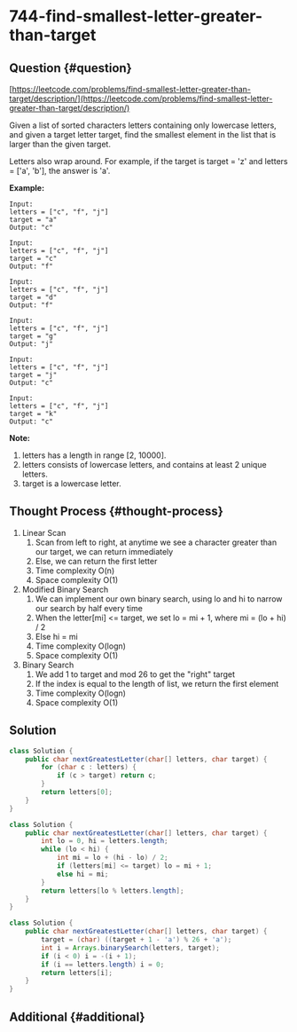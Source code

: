 # 744-find-smallest-letter-greater-than-target

## Question {#question}

[https://leetcode.com/problems/find-smallest-letter-greater-than-target/description/](https://leetcode.com/problems/find-smallest-letter-greater-than-target/description/)

Given a list of sorted characters letters containing only lowercase letters, and given a target letter target, find the smallest element in the list that is larger than the given target.

Letters also wrap around. For example, if the target is target = 'z' and letters = \['a', 'b'\], the answer is 'a'.

**Example:**

```text
Input:
letters = ["c", "f", "j"]
target = "a"
Output: "c"

Input:
letters = ["c", "f", "j"]
target = "c"
Output: "f"

Input:
letters = ["c", "f", "j"]
target = "d"
Output: "f"

Input:
letters = ["c", "f", "j"]
target = "g"
Output: "j"

Input:
letters = ["c", "f", "j"]
target = "j"
Output: "c"

Input:
letters = ["c", "f", "j"]
target = "k"
Output: "c"
```

**Note:**

1. letters has a length in range \[2, 10000\].
2. letters consists of lowercase letters, and contains at least 2 unique letters.
3. target is a lowercase letter.

## Thought Process {#thought-process}

1. Linear Scan
   1. Scan from left to right, at anytime we see a character greater than our target, we can return immediately
   2. Else, we can return the first letter
   3. Time complexity O\(n\)
   4. Space complexity O\(1\)
2. Modified Binary Search
   1. We can implement our own binary search, using lo and hi to narrow our search by half every time
   2. When the letter\[mi\] &lt;= target, we set lo = mi + 1, where mi = \(lo + hi\) / 2
   3. Else hi = mi
   4. Time complexity O\(logn\)
   5. Space complexity O\(1\)
3. Binary Search
   1. We add 1 to target and mod 26 to get the "right" target
   2. If the index is equal to the length of list, we return the first element
   3. Time complexity O\(logn\)
   4. Space complexity O\(1\)

## Solution

```java
class Solution {
    public char nextGreatestLetter(char[] letters, char target) {
        for (char c : letters) {
            if (c > target) return c;
        }
        return letters[0];
    }
}
```

```java
class Solution {
    public char nextGreatestLetter(char[] letters, char target) {
        int lo = 0, hi = letters.length;
        while (lo < hi) {
            int mi = lo + (hi - lo) / 2;
            if (letters[mi] <= target) lo = mi + 1;
            else hi = mi;
        }
        return letters[lo % letters.length];
    }
}
```

```java
class Solution {
    public char nextGreatestLetter(char[] letters, char target) {
        target = (char) ((target + 1 - 'a') % 26 + 'a');
        int i = Arrays.binarySearch(letters, target);
        if (i < 0) i = -(i + 1);
        if (i == letters.length) i = 0;
        return letters[i];
    }
}
```

## Additional {#additional}

